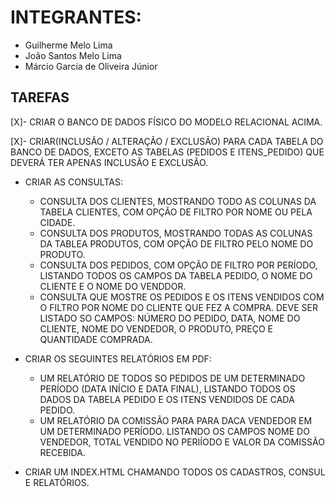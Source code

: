 # INTEGRANTES:
 - Guilherme Melo Lima
 - João Santos Melo Lima
 - Márcio Garcia de Oliveira Júnior


## TAREFAS

[X]- CRIAR O BANCO DE DADOS FÍSICO DO MODELO RELACIONAL ACIMA.

[X]- CRIAR(INCLUSÃO / ALTERAÇÃO / EXCLUSÃO) PARA CADA TABELA DO BANCO DE DADOS, EXCETO AS TABELAS (PEDIDOS E ITENS_PEDIDO) QUE DEVERÁ TER APENAS INCLUSÃO E EXCLUSÃO.

- CRIAR AS CONSULTAS:
  - CONSULTA DOS CLIENTES, MOSTRANDO TODO AS COLUNAS DA TABELA CLIENTES, COM OPÇÃO DE FILTRO POR NOME OU PELA CIDADE.
  - CONSULTA DOS PRODUTOS, MOSTRANDO TODAS AS COLUNAS DA TABLEA PRODUTOS, COM OPÇÃO DE FILTRO PELO NOME DO PRODUTO.
  - CONSULTA DOS PEDIDOS, COM OPÇÃO DE FILTRO POR PERÍODO, LISTANDO TODOS OS CAMPOS DA TABELA PEDIDO, O NOME DO CLIENTE E O NOME DO VENDDOR.
  - CONSULTA QUE MOSTRE OS PEDIDOS E OS ITENS VENDIDOS COM O FILTRO POR NOME DO CLIENTE QUE FEZ A COMPRA. DEVE SER LISTADO SO CAMPOS: NÚMERO DO PEDIDO, DATA, NOME DO CLIENTE, NOME DO VENDEDOR, O PRODUTO, PREÇO E QUANTIDADE COMPRADA.

- CRIAR OS SEGUINTES RELATÓRIOS EM PDF:
  - UM RELATÓRIO DE TODOS SO PEDIDOS DE UM DETERMINADO PERÍODO (DATA INÍCIO E DATA FINAL), LISTANDO TODOS OS DADOS DA TABELA PEDIDO E OS ITENS VENDIDOS DE CADA PEDIDO.
  - UM RELATÓRIO DA COMISSÃO PARA PARA DACA VENDEDOR EM UM DETERMINADO PERÍODO. LISTANDO OS CAMPOS NOME DO VENDEDOR, TOTAL VENDIDO NO PERIÍODO E VALOR DA COMISSÃO RECEBIDA.

- CRIAR UM INDEX.HTML CHAMANDO TODOS OS CADASTROS, CONSUL E RELATÓRIOS.
